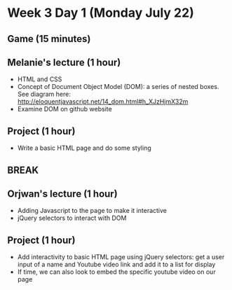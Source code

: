 # Week 3 Day 1 (Monday July 22)

## Game (15 minutes)

## Melanie's lecture (1 hour)
- HTML and CSS
- Concept of Document Object Model (DOM): a series of nested boxes. See diagram here: http://eloquentjavascript.net/14_dom.html#h_XJzHjmX32m
- Examine DOM on github website

## Project (1 hour)
- Write a basic HTML page and do some styling

## BREAK

## Orjwan's lecture (1 hour)
- Adding Javascript to the page to make it interactive
- jQuery selectors to interact with DOM

## Project (1 hour)
- Add interactivity to basic HTML page using jQuery selectors: get a user input of a name and Youtube video link and add it to a list for display 
- If time, we can also look to embed the specific youtube video on our page

